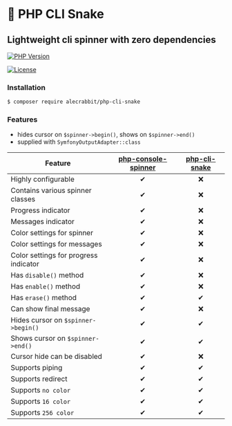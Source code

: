 # 🐍 PHP CLI Snake

## Lightweight cli spinner with zero dependencies

[![PHP Version](https://img.shields.io/packagist/php-v/alecrabbit/php-cli-snake.svg)](https://php.net)

<!-- [![Build Status](https://travis-ci.com/alecrabbit/php-cli-snake.svg?branch=master)](https://travis-ci.com/alecrabbit/php-cli-snake) -->
<!-- [![Appveyor Status](https://img.shields.io/appveyor/ci/alecrabbit/php-cli-snake.svg?label=appveyor)](https://ci.appveyor.com/project/alecrabbit/php-cli-snake/branch/master)-->
<!-- [![Scrutinizer Code Quality](https://scrutinizer-ci.com/g/alecrabbit/php-cli-snake/badges/quality-score.png?b=master)](https://scrutinizer-ci.com/g/alecrabbit/php-cli-snake/?branch=master)-->
<!-- [![Code Coverage](https://scrutinizer-ci.com/g/alecrabbit/php-cli-snake/badges/coverage.png?b=master)](https://scrutinizer-ci.com/g/alecrabbit/php-cli-snake/?branch=master)-->
<!-- [![Total Downloads](https://poser.pugx.org/alecrabbit/php-cli-snake/downloads)](https://packagist.org/packages/alecrabbit/php-cli-snake)-->
<!-- -->
<!-- [![Latest Stable Version](https://poser.pugx.org/alecrabbit/php-cli-snake/v/stable)](https://packagist.org/packages/alecrabbit/php-cli-snake)-->
<!-- [![Latest Stable Version](https://img.shields.io/packagist/v/alecrabbit/php-cli-snake.svg)](https://packagist.org/packages/alecrabbit/php-cli-snake)-->
<!-- [![Latest Unstable Version](https://poser.pugx.org/alecrabbit/php-cli-snake/v/unstable)](https://packagist.org/packages/alecrabbit/php-cli-snake)-->

[![License](https://poser.pugx.org/alecrabbit/php-cli-snake/license)](https://packagist.org/packages/alecrabbit/php-cli-snake)

### Installation

```bash
$ composer require alecrabbit/php-cli-snake
```
### Features
- hides cursor on `$spinner->begin()`, shows on `$spinner->end()`
- supplied with `SymfonyOutputAdapter::class`


| Feature       | [php-console-spinner](https://github.com/alecrabbit/php-console-spinner)    |  [php-cli-snake](https://github.com/alecrabbit/php-cli-snake) |
| ------------- | :---:  | :---: |
| Highly  configurable        |  ✔  |  ❌  |
| Contains various spinner classes        |  ✔  |  ❌  |
| Progress indicator        |  ✔  |  ❌  |
| Messages indicator        |  ✔  |  ❌  |
| Color settings for spinner       |  ✔  |  ❌  |
| Color settings for messages        |  ✔  |  ❌  |
| Color settings for progress indicator        |  ✔  |  ❌  |
| Has `disable()` method        |  ✔  |  ❌  |
| Has `enable()` method        |  ✔  |  ❌  |
| Has `erase()` method        |  ✔  |  ✔  |
| Can show final message      |  ✔  |  ❌  |
| Hides cursor on `$spinner->begin()`  |  ✔  |  ✔  |
| Shows cursor on `$spinner->end()`  |  ✔  |  ✔  |
| Cursor hide can be disabled      |  ✔  |  ❌  |
| Supports piping         |  ✔  |  ✔  |
| Supports redirect        |  ✔  |  ✔  |
| Supports `no color`        | ✔   | ✔   |
| Supports `16 color`        | ✔   | ✔   |
| Supports `256 color`        | ✔   | ✔   |
